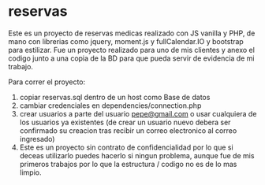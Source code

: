 # reservas

Este es un proyecto de reservas medicas realizado con JS vanilla y PHP, de mano con librerias como jquery, moment.js y fullCalendar.IO y
bootstrap para estilizar. Fue un proyecto realizado para uno de mis clientes y anexo el codigo junto a una copia de la BD para que pueda
servir de evidencia de mi trabajo.

Para correr el proyecto:
  1. copiar reservas.sql dentro de un host como Base de datos
  2. cambiar credenciales en dependencies/connection.php
  3. crear usuarios a parte del usuario pepe@gmail.com o usar cualquiera de los usuarios ya existentes
   (de crear un usuario nuevo debera ser confirmado su creacion tras recibir un correo electronico al correo ingresado)
  4. Este es un proyecto sin contrato de confidencialidad por lo que si deceas utilizarlo puedes hacerlo si ningun problema, aunque fue 
  de mis primeros trabajos por lo que la estructura / codigo no es de lo mas limpio.
